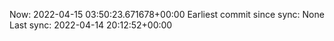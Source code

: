 Now: 2022-04-15 03:50:23.671678+00:00 Earliest commit since sync: None Last sync: 2022-04-14 20:12:52+00:00

